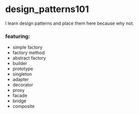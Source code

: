 # design_patterns101
I learn design patterns and place them here because why not.

### featuring:
- simple factory  
- factory method  
- abstract factory  
- builder  
- prototype  
- singleton  
- adapter  
- decorator  
- proxy  
- facade  
- bridge  
- composite